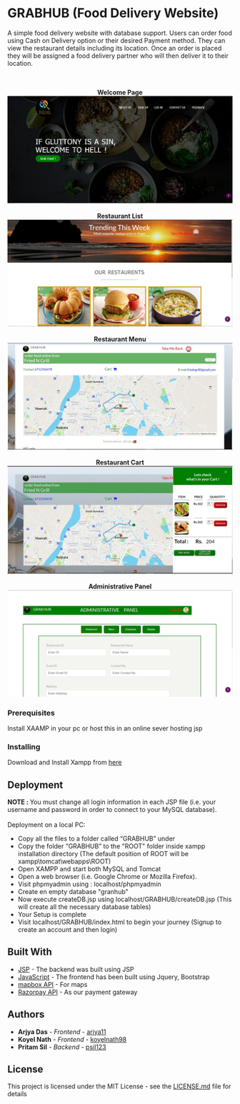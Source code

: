 # GRABHUB (Food Delivery Website)
A simple food delivery website with database support. Users can order food using Cash on Delivery option or their desired Payment method.
They can view the restaurant details including its location. Once an order is placed they will be assigned a food delivery partner who will then deliver it to their location.

<p align="center">
   <br><br>
   <b>Welcome Page</b>
  <img src="https://github.com/psil123/GRABHUB/blob/master/resources/images/demo1.JPG" border="0"/>
  <br><br>
   <b>Restaurant List</b>
  <img src="https://github.com/psil123/GRABHUB/blob/master/resources/images/demo2.JPG" border="0"/>
  <br><br>
   <b>Restaurant Menu</b>
  <img src="https://github.com/psil123/GRABHUB/blob/master/resources/images/demo3.JPG" border="0"/>
  <br><br>
   <b>Restaurant Cart</b>
  <img src="https://github.com/psil123/GRABHUB/blob/master/resources/images/demo4.JPG" border="0"/>
  <br><br>
   <b>Administrative Panel</b>
  <img src="https://github.com/psil123/GRABHUB/blob/master/resources/images/demo5.JPG" border="0"/>
</p>

### Prerequisites

Install XAAMP in your pc or host this in an online sever hosting jsp

### Installing

Download and Install Xampp from [here](https://www.apachefriends.org/download.html)

## Deployment

<b>NOTE : </b>You must change all login information in each JSP file (i.e. your username and password in order to connect to your MySQL database).<br><br>
Deployment on a local PC:
*	Copy all the files to a folder called “GRABHUB” under 
*	Copy the folder “GRABHUB” to the "ROOT" folder inside xampp installation directory (The default position of ROOT will be xampp\tomcat\webapps\ROOT)
*	Open XAMPP and start both MySQL and Tomcat 
*	Open a web browser (i.e. Google Chrome or Mozilla Firefox).
*	Visit phpmyadmin using : localhost/phpmyadmin
* Create en empty database "granhub"
* Now execute createDB.jsp using localhost/GRABHUB/createDB.jsp (This will create all the necessary database tables)
* Your Setup is complete
* Visit localhost/GRABHUB/index.html to begin your journey (Signup to create an account and then login)

## Built With

* [JSP](https://en.wikipedia.org/wiki/JavaServer_Pages) - The backend was built using JSP
* [JavaScript](https://www.javascript.com/) - The frontend has been built using Jquery, Bootstrap
* [mapbox API](https://www.mapbox.com/) - For maps
* [Razorpay API](https://razorpay.com/) - As our payment gateway

## Authors

* **Arjya Das** - *Frontend* - [arjya11](https://github.com/arjya11)
* **Koyel Nath** - *Frontend* - [koyelnath98](https://github.com/koyelnath98)
* **Pritam Sil** - *Backend* - [psil123](https://github.com/psil123)

## License

This project is licensed under the MIT License - see the [LICENSE.md](LICENSE.md) file for details
